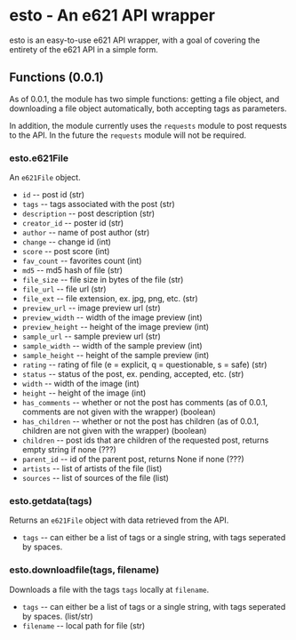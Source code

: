 # esto - An e621 API wrapper

esto is an easy-to-use e621 API wrapper, with a goal of covering the entirety of the e621 API in a simple form.

## Functions (0.0.1)

As of 0.0.1, the module has two simple functions: getting a file object, and downloading a file object automatically, both accepting tags as parameters.

In addition, the module currently uses the `requests` module to post requests to the API. In the future the `requests` module will not be required.

### esto.e621File
An `e621File` object.
 * `id` -- post id (str) 
 * `tags` -- tags associated with the post (str)
 * `description` -- post description (str)
 * `creator_id` -- poster id (str)
 * `author` -- name of post author (str)
 * `change` -- change id (int)
 * `score` -- post score (int)
 * `fav_count` -- favorites count (int)
 * `md5` -- md5 hash of file (str)
 * `file_size` -- file size in bytes of the file (str)
 * `file_url` -- file url (str)
 * `file_ext` -- file extension, ex. jpg, png, etc. (str)
 * `preview_url` -- image preview url (str)
 * `preview_width` -- width of the image preview (int)
 * `preview_height` -- height of the image preview (int)
 * `sample_url` -- sample preview url (str)
 * `sample_width` -- width of the sample preview (int)
 * `sample_height` -- height of the sample preview (int)
 * `rating` -- rating of file (e = explicit, q = questionable, s = safe) (str)
 * `status` -- status of the post, ex. pending, accepted, etc. (str)
 * `width` -- width of the image (int)
 * `height` -- height of the image (int)
 * `has_comments` -- whether or not the post has comments (as of 0.0.1, comments are not given with the wrapper) (boolean)
 * `has_children` -- whether or not the post has children (as of 0.0.1, children are not given with the wrapper) (boolean)
 * `children` -- post ids that are children of the requested post, returns empty string if none (???)
 * `parent_id` -- id of the parent post, returns None if none (???)
 * `artists` -- list of artists of the file (list) 
 * `sources` -- list of sources of the file (list)

### esto.getdata(tags)
Returns an `e621File` object with data retrieved from the API.
 * `tags` -- can either be a list of tags or a single string, with tags seperated by spaces.

### esto.downloadfile(tags, filename)
Downloads a file with the tags `tags` locally at `filename`.
 * `tags` -- can either be a list of tags or a single string, with tags seperated by spaces. (list/str)
 * `filename` -- local path for file (str)
